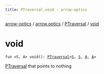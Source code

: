 ```yaml
---
title: PTraversal.void - arrow-optics
---
```


[arrow-optics](../../index.html) / [arrow.optics](../index.html) / [PTraversal](index.html) / [void](./void.html)

# void

`fun <S, A> void(): `[`PTraversal`](index.html)`<`[`S`](void.html#S)`, `[`S`](void.html#S)`, `[`A`](void.html#A)`, `[`A`](void.html#A)`>`

[PTraversal](index.html) that points to nothing

